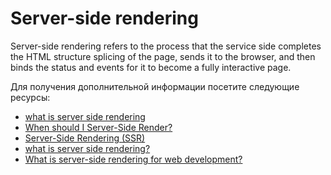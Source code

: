 # Server-side rendering

Server-side rendering refers to the process that the service side completes the HTML structure splicing of the page, sends it to the browser, and then binds the status and events for it to become a fully interactive page.

Для получения дополнительной информации посетите следующие ресурсы:

- [what is server side rendering](https://www.educative.io/answers/what-is-server-side-rendering)
- [When should I Server-Side Render?](https://medium.com/@mbleigh/when-should-i-server-side-render-c2a383ff2d0f)
- [Server-Side Rendering (SSR)](https://vuejs.org/guide/scaling-up/ssr.html)
- [what is server side rendering?](https://www.youtube.com/watch?v=GQzn7XRdzxY)
- [What is server-side rendering for web development?](https://www.youtube.com/watch?v=okvg3MRAPs0)
